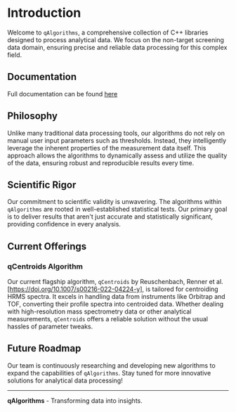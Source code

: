 # Introduction

Welcome to `qAlgorithms`, a comprehensive collection of C++ libraries designed to process analytical data. We focus on the non-target screening data domain, ensuring precise and reliable data processing for this complex field.

## Documentation
Full documentation can be found [here](https://odea-project.github.io/qAlgorithms/html/)

## Philosophy
Unlike many traditional data processing tools, our algorithms do not rely on manual user input parameters such as thresholds. Instead, they intelligently leverage the inherent properties of the measurement data itself. This approach allows the algorithms to dynamically assess and utilize the quality of the data, ensuring robust and reproducible results every time.

## Scientific Rigor
Our commitment to scientific validity is unwavering. The algorithms within `qAlgorithms` are rooted in well-established statistical tests. Our primary goal is to deliver results that aren't just accurate and statistically significant, providing confidence in every analysis.

## Current Offerings

### qCentroids Algorithm
Our current flagship algorithm, `qCentroids` by Reuschenbach, Renner et al. [https://doi.org/10.1007/s00216-022-04224-y], is tailored for centroiding HRMS spectra. It excels in handling data from instruments like Orbitrap and TOF, converting their profile spectra into centroided data. Whether dealing with high-resolution mass spectrometry data or other analytical measurements, `qCentroids` offers a reliable solution without the usual hassles of parameter tweaks.

## Future Roadmap
Our team is continuously researching and developing new algorithms to expand the capabilities of `qAlgorithms`. Stay tuned for more innovative solutions for analytical data processing!

---

**qAlgorithms** - Transforming data into insights.

